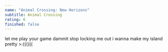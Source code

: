 ```yaml
---
name: "Animal Crossing: New Horizons"
subtitle: Animal Crossing
rating: 6
finished: false
---
```


let me play your game dammit stop locking me out i wanna make my island pretty >:((((((
